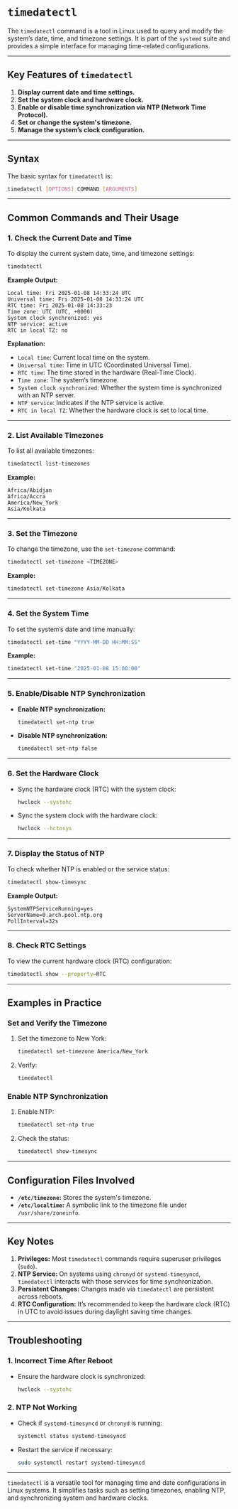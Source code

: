 # `timedatectl`

The `timedatectl` command is a tool in Linux used to query and modify the system’s date, time, and timezone settings. It is part of the `systemd` suite and provides a simple interface for managing time-related configurations.

---

## **Key Features of `timedatectl`**
1. **Display current date and time settings.**
2. **Set the system clock and hardware clock.**
3. **Enable or disable time synchronization via NTP (Network Time Protocol).**
4. **Set or change the system's timezone.**
5. **Manage the system’s clock configuration.**

---

## **Syntax**
The basic syntax for `timedatectl` is:
```bash
timedatectl [OPTIONS] COMMAND [ARGUMENTS]
```

---

## **Common Commands and Their Usage**

### **1. Check the Current Date and Time**
To display the current system date, time, and timezone settings:
```bash
timedatectl
```
**Example Output:**
```
Local time: Fri 2025-01-08 14:33:24 UTC
Universal time: Fri 2025-01-08 14:33:24 UTC
RTC time: Fri 2025-01-08 14:33:23
Time zone: UTC (UTC, +0000)
System clock synchronized: yes
NTP service: active
RTC in local TZ: no
```

**Explanation:**
- `Local time`: Current local time on the system.
- `Universal time`: Time in UTC (Coordinated Universal Time).
- `RTC time`: The time stored in the hardware (Real-Time Clock).
- `Time zone`: The system’s timezone.
- `System clock synchronized`: Whether the system time is synchronized with an NTP server.
- `NTP service`: Indicates if the NTP service is active.
- `RTC in local TZ`: Whether the hardware clock is set to local time.

---

### **2. List Available Timezones**
To list all available timezones:
```bash
timedatectl list-timezones
```

**Example:**
```
Africa/Abidjan
Africa/Accra
America/New_York
Asia/Kolkata
```

---

### **3. Set the Timezone**
To change the timezone, use the `set-timezone` command:
```bash
timedatectl set-timezone <TIMEZONE>
```

**Example:**
```bash
timedatectl set-timezone Asia/Kolkata
```

---

### **4. Set the System Time**
To set the system’s date and time manually:
```bash
timedatectl set-time "YYYY-MM-DD HH:MM:SS"
```

**Example:**
```bash
timedatectl set-time "2025-01-08 15:00:00"
```

---

### **5. Enable/Disable NTP Synchronization**
- **Enable NTP synchronization:**
  ```bash
  timedatectl set-ntp true
  ```
- **Disable NTP synchronization:**
  ```bash
  timedatectl set-ntp false
  ```

---

### **6. Set the Hardware Clock**
- Sync the hardware clock (RTC) with the system clock:
  ```bash
  hwclock --systohc
  ```
- Sync the system clock with the hardware clock:
  ```bash
  hwclock --hctosys
  ```

---

### **7. Display the Status of NTP**
To check whether NTP is enabled or the service status:
```bash
timedatectl show-timesync
```

**Example Output:**
```
SystemNTPServiceRunning=yes
ServerName=0.arch.pool.ntp.org
PollInterval=32s
```

---

### **8. Check RTC Settings**
To view the current hardware clock (RTC) configuration:
```bash
timedatectl show --property=RTC
```

---

## **Examples in Practice**

### **Set and Verify the Timezone**
1. Set the timezone to New York:
   ```bash
   timedatectl set-timezone America/New_York
   ```
2. Verify:
   ```bash
   timedatectl
   ```

### **Enable NTP Synchronization**
1. Enable NTP:
   ```bash
   timedatectl set-ntp true
   ```
2. Check the status:
   ```bash
   timedatectl show-timesync
   ```

---

## **Configuration Files Involved**
- **`/etc/timezone`:** Stores the system's timezone.
- **`/etc/localtime`:** A symbolic link to the timezone file under `/usr/share/zoneinfo`.

---

## **Key Notes**
1. **Privileges:** Most `timedatectl` commands require superuser privileges (`sudo`).
2. **NTP Service:** On systems using `chronyd` or `systemd-timesyncd`, `timedatectl` interacts with those services for time synchronization.
3. **Persistent Changes:** Changes made via `timedatectl` are persistent across reboots.
4. **RTC Configuration:** It’s recommended to keep the hardware clock (RTC) in UTC to avoid issues during daylight saving time changes.

---

## **Troubleshooting**

### **1. Incorrect Time After Reboot**
- Ensure the hardware clock is synchronized:
  ```bash
  hwclock --systohc
  ```

### **2. NTP Not Working**
- Check if `systemd-timesyncd` or `chronyd` is running:
  ```bash
  systemctl status systemd-timesyncd
  ```
- Restart the service if necessary:
  ```bash
  sudo systemctl restart systemd-timesyncd
  ```

---

`timedatectl` is a versatile tool for managing time and date configurations in Linux systems. It simplifies tasks such as setting timezones, enabling NTP, and synchronizing system and hardware clocks.
